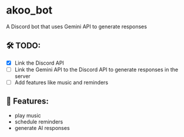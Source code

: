 # akoo_bot
A Discord bot that uses Gemini API to generate responses

## 🛠️ TODO:
- [x] Link the Discord API
- [ ] Link the Gemini API to the Discord API to generate responses in the server
- [ ] Add features like music and reminders

## 📌 Features:
- play music
- schedule reminders
- generate AI responses